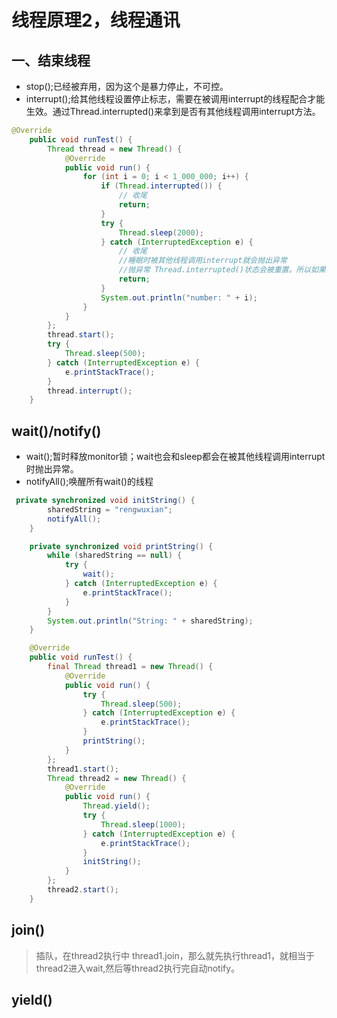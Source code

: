# 线程原理2，线程通讯

## 一、结束线程
- stop();已经被弃用，因为这个是暴力停止，不可控。
- interrupt();给其他线程设置停止标志，需要在被调用interrupt的线程配合才能生效。通过Thread.interrupted()来拿到是否有其他线程调用interrupt方法。
```java
@Override
    public void runTest() {
        Thread thread = new Thread() {
            @Override
            public void run() {
                for (int i = 0; i < 1_000_000; i++) {
                    if (Thread.interrupted()) {
                        // 收尾
                        return;
                    }
                    try {
                        Thread.sleep(2000);
                    } catch (InterruptedException e) {
                        // 收尾
                        //睡眠时被其他线程调用interrupt就会抛出异常
                        //抛异常 Thread.interrupted()状态会被重置。所以如果不return的话，线程仍然会继续跑。
                        return;
                    }
                    System.out.println("number: " + i);
                }
            }
        };
        thread.start();
        try {
            Thread.sleep(500);
        } catch (InterruptedException e) {
            e.printStackTrace();
        }
        thread.interrupt();
    }
```
## wait()/notify()
- wait();暂时释放monitor锁；wait也会和sleep都会在被其他线程调用interrupt时抛出异常。
- notifyAll();唤醒所有wait()的线程
```java
 private synchronized void initString() {
        sharedString = "rengwuxian";
        notifyAll();
    }

    private synchronized void printString() {
        while (sharedString == null) {
            try {
                wait();
            } catch (InterruptedException e) {
                e.printStackTrace();
            }
        }
        System.out.println("String: " + sharedString);
    }

    @Override
    public void runTest() {
        final Thread thread1 = new Thread() {
            @Override
            public void run() {
                try {
                    Thread.sleep(500);
                } catch (InterruptedException e) {
                    e.printStackTrace();
                }
                printString();
            }
        };
        thread1.start();
        Thread thread2 = new Thread() {
            @Override
            public void run() {
                Thread.yield();
                try {
                    Thread.sleep(1000);
                } catch (InterruptedException e) {
                    e.printStackTrace();
                }
                initString();
            }
        };
        thread2.start();
    }
```
## join()
> 插队，在thread2执行中 thread1.join，那么就先执行thread1，就相当于thread2进入wait,然后等thread2执行完自动notify。

## yield()
> 
